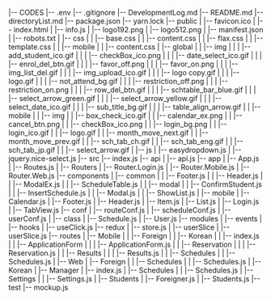 |-- CODES
    |-- .env
    |-- .gitignore
    |-- DevelopmentLog.md
    |-- README.md
    |-- directoryList.md
    |-- package.json
    |-- yarn.lock
    |-- public
    |   |-- favicon.ico
    |   |-- index.html
    |   |-- info.js
    |   |-- logo192.png
    |   |-- logo512.png
    |   |-- manifest.json
    |   |-- robots.txt
    |   |-- css
    |   |   |-- base.css
    |   |   |-- content.css
    |   |   |-- flax.css
    |   |   |-- template.css
    |   |   |-- mobile
    |   |       |-- content.css
    |   |-- global
    |   |   |-- img
    |   |   |   |-- add_student_ico.gif
    |   |   |   |-- checkBox_ico.png
    |   |   |   |-- date_select_ico.gif
    |   |   |   |-- enrol_del_btn.gif
    |   |   |   |-- favor_off.png
    |   |   |   |-- favor_on.png
    |   |   |   |-- img_list_del.gif
    |   |   |   |-- img_upload_ico.gif
    |   |   |   |-- logo copy.gif
    |   |   |   |-- logo.gif
    |   |   |   |-- not_attend_bg.gif
    |   |   |   |-- restriction_off.png
    |   |   |   |-- restriction_on.png
    |   |   |   |-- row_del_btn.gif
    |   |   |   |-- schtable_bar_blue.gif
    |   |   |   |-- select_arrow_green.gif
    |   |   |   |-- select_arrow_yellow.gif
    |   |   |   |-- select_date_ico.gif
    |   |   |   |-- sub_title_bg.gif
    |   |   |   |-- table_align_arrow.gif
    |   |   |-- mobile
    |   |       |-- img
    |   |           |-- box_check_ico.gif
    |   |           |-- calendar_ex.png
    |   |           |-- cancel_btn.png
    |   |           |-- checkBox_ico.png
    |   |           |-- login_bg.png
    |   |           |-- login_ico.gif
    |   |           |-- logo.gif
    |   |           |-- month_move_next.gif
    |   |           |-- month_move_prev.gif
    |   |           |-- sch_tab_ch.gif
    |   |           |-- sch_tab_eng.gif
    |   |           |-- sch_tab_jp.gif
    |   |           |-- select_arrow.gif
    |   |-- js
    |       |-- easydropdown.js
    |       |-- jquery.nice-select.js
    |-- src
        |-- index.js
        |-- api
        |   |-- api.js
        |-- app
        |   |-- App.js
        |   |-- Routes.js
        |   |-- Routers
        |       |-- Router.Login.js
        |       |-- Router.Mobile.js
        |       |-- Router.Web.js
        |-- components
        |   |-- common
        |   |   |-- Footer.js
        |   |   |-- Header.js
        |   |   |-- ModalEx.js
        |   |   |-- ScheduleTable.js
        |   |   |-- modal
        |   |       |-- ConfirmStudent.js
        |   |       |-- InsertSchedule.js
        |   |       |-- Modal.js
        |   |       |-- ShowList.js
        |   |-- mobile
        |       |-- Calendar.js
        |       |-- Footer.js
        |       |-- Header.js
        |       |-- Item.js
        |       |-- List.js
        |       |-- Login.js
        |       |-- TabView.js
        |-- conf
        |   |-- routeConf.js
        |   |-- scheduleConf.js
        |   |-- userConf.js
        |   |-- class
        |       |-- Schedule.js
        |       |-- User.js
        |-- modules
        |   |-- events
        |   |-- hooks
        |       |-- useClick.js
        |-- redux
        |   |-- store.js
        |   |-- userSlice
        |       |-- userSlice.js
        |-- routes
        |   |-- Mobile
        |   |   |-- Foreign
        |   |   |-- Korean
        |   |       |-- index.js
        |   |       |-- ApplicationForm
        |   |       |   |-- ApplicationForm.js
        |   |       |-- Reservation
        |   |       |   |-- Reservation.js
        |   |       |-- Results
        |   |       |   |-- Results.js
        |   |       |-- Schedules
        |   |           |-- Schedules.js
        |   |-- Web
        |       |-- Foreign
        |       |   |-- Schedules
        |       |       |-- Schedules.js
        |       |-- Korean
        |       |-- Manager
        |           |-- index.js
        |           |-- Schedules
        |           |   |-- Schedules.js
        |           |-- Settings
        |           |   |-- Settings.js
        |           |-- Students
        |               |-- Foreigner.js
        |               |-- Students.js
        |-- test
            |-- mockup.js
